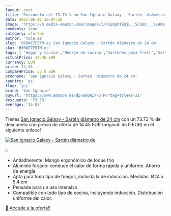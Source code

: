 ```yaml
---
layout: post
title: 'Descuento del 73.73 % en San Ignacio Galaxy - Sartén  diámetro de'
date: 2021-06-17 10:07:16
image: 'https://m.media-amazon.com/images/I/41EQphTEBjL._SL500_._SL400_.jpg'
comments: true
category: ofertas
author: 'tole.es'
slug: 'B00WZ7F5TM-es San Ignacio Galaxy - Sartén diámetro de 24 cm'
sku: 'B00WZ7F5TM-es'
tags: [ 'Hogar y cocina','Menaje de cocina','Sartenes para freír','Sartenes y ollas','galaxy','san ignacio', ]
actualPrice: 14.45 EUR
currency: EUR
price: 14.45
comparePrice: 55.0 EUR
prodname: 'San Ignacio Galaxy - Sartén  diámetro de 24 cm'
country: 'es'
flag: '🇪🇸'
brand: 'San Ignacio'
buyurl: 'https://www.amazon.es/dp/B00WZ7F5TM/?tag=tolees-21'
descuento: '73.73'
average: '15.07'
---
```


Tienes [San Ignacio Galaxy - Sartén  diámetro de 24 cm](https://www.amazon.es/dp/B00WZ7F5TM/?tag=tolees-21) con un 73.73 % de descuento con precio de oferta de 14.45 EUR (original: 55.0 EUR) en el siguiente enlace!

[![San Ignacio Galaxy - Sartén  diámetro de](https://m.media-amazon.com/images/I/41EQphTEBjL._SL500_._SL400_.jpg)](https://www.amazon.es/dp/B00WZ7F5TM/?tag=tolees-21)

ℹ️:

- Antiadherente. Mango ergonómico de toque frío
- Aluminio forjado: conduce el calor de forma rápida y uniforme. Ahorro de energía
- Apta para todo tipo de fuegos, incluida la de inducción. Medidas: Ø24 x 5,4 cm
- Pensada para un uso intensivo
- Compatible con todo tipo de cocina, incluyendo inducción. Distribución uniforme del calor.

[🛒 Accede a la oferta!!](https://www.amazon.es/dp/B00WZ7F5TM/?tag=tolees-21)
